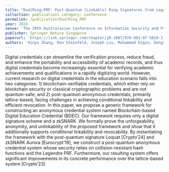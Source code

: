 ```yaml
--- 
title: "DualRing-PRF: Post-Quantum (Linkable) Ring Signatures from Legendre and Power Residue PRFs" 
collection: publications category: conference 
permalink: /publication/DualRing_PRF 
year: 2024 
venue: 'The 29th Australasian Conference on Information Security and Privacy' Page: 124 -- 143 
publisher: Springer Nature Singapore 
paperurl: 'https://link.springer.com/chapter/10.1007/978-981-97-5028-3_7' 
authors: 'Xinyu Zhang, Ron Steinfeld, Joseph Liu, Muhammed Esgin, Dongxi Liu, and Sushmita Ruj' 
---
```


Digital credentials can streamline the verification process, reduce fraud, and enhance the portability and accessibility of academic records, and thus digital credentials become increasingly essential for verifying academic achievements and qualifications in a rapidly digitizing world. However, current research on digital credentials in the education scenario falls into two categories: 1) blockchain-verifiable credentials, which either rely on blockchain security or classical cryptographic problems and are not quantum-safe; and 2) post-quantum anonymous credentials, primarily lattice-based, facing challenges in achieving conditional linkability and efficient revocation. In this paper, we propose a generic framework for constructing an anonymous credential system named Blockchain-based Digital Education Credential (BDEC). Our framework requires only a digital signature scheme and a zkSNARK. We formally prove the unforgeability, anonymity, and unlinkability of the proposed framework and show that it additionally supports conditional linkability and revocability. By instantiating the framework with the post-quantum signature Loquat [Crypto’24] and zkSNARK Aurora [Eurocrypt’19], we construct a post-quantum anonymous credential system whose security relies on collision-resistant hash functions and the Legendre PRF. Furthermore, our resulting system offers significant improvements in its concrete performance over the lattice-based system [Crypto’23]
